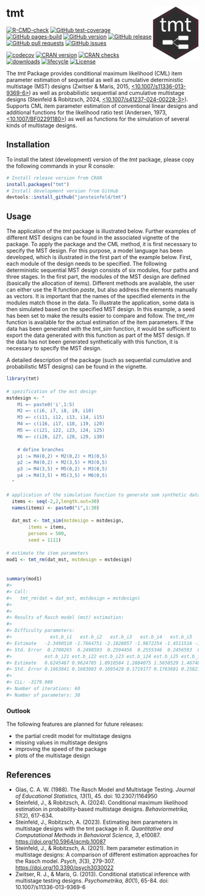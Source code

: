 # tmt <img src="man/figures/tmt.png" width="120" align="right" alt=""/>

<!-- README.md is generated from README.Rmd-->

[![R-CMD-check](https://github.com/jansteinfeld/tmt/actions/workflows/check-full.yaml/badge.svg)](https://github.com/jansteinfeld/tmt/actions/workflows/check-full.yaml)
[![GitHub
test-coverage](https://github.com/jansteinfeld/tmt/actions/workflows/test-coverage.yaml/badge.svg)](https://github.com/jansteinfeld/tmt/actions/workflows/test-coverage.yaml)
[![GitHub
pages-build](https://github.com/jansteinfeld/tmt/actions/workflows/pages/pages-build-deployment/badge.svg)](https://github.com/jansteinfeld/tmt/actions/workflows/pages/pages-build-deployment)
[![GitHub
version](https://img.shields.io/github/r-package/v/jansteinfeld/tmt?label=version&logo=github)](https://github.com/jansteinfeld/tmt/)
[![GitHub
release](https://img.shields.io/github/v/release/jansteinfeld/tmt?label=release&logo=github)](https://github.com/jansteinfeld/tmt/)
[![GitHub pull
requests](https://img.shields.io/github/issues-pr/jansteinfeld/tmt?label=pull%20requests&logo=github)](https://github.com/jansteinfeld/tmt/pulls)
[![GitHub
issues](https://img.shields.io/github/issues-raw/jansteinfeld/tmt?label=issues&logo=github)](https://github.com/jansteinfeld/tmt/issues)

[![codecov](https://codecov.io/gh/jansteinfeld/tmt/branch/master/graph/badge.svg?token=11lw4stBoI)](https://app.codecov.io/gh/jansteinfeld/tmt)
[![CRAN
version](https://img.shields.io/cran/v/tmt?label=CRAN%20version)](https://cran.r-project.org/package=tmt)
[![CRAN
checks](https://badges.cranchecks.info/summary/tmt.svg)](https://cran.r-project.org/web/checks/check_results_tmt.html)
[![downloads](http://cranlogs.r-pkg.org/badges/last-month/tmt?color=blue)](https://cran.r-project.org/package=tmt)
[![lifecycle](https://img.shields.io/badge/lifecycle-experimental-blue.svg)](https://github.com/jansteinfeld/tmt)
[![License](https://img.shields.io/cran/l/tmt)](https://opensource.org/license/GPL-3.0)

The *tmt* Package provides conditional maximum likelihood (CML) item
parameter estimation of sequential as well as cumulative deterministic
multistage (MST) designs (Zwitser & Maris, 2015,
[\<10.1007/s11336-013-9369-6\>](https://doi.org/10.1007/s11336-013-9369-6))
as well as probabilistic sequential and cumulative multistage designs
(Steinfeld & Robitzsch, 2024,
[\<10.1007/s41237-024-00228-3\>](https://doi.org/10.1007/s41237-024-00228-3)).
Supports CML item parameter estimation of conventional linear designs
and additional functions for the likelihood ratio test (Andersen, 1973,
[\<10.1007/BF02291180\>](https://doi.org/10.1007/BF02291180)) as well as
functions for the simulation of several kinds of multistage designs.

## Installation

To install the latest (development) version of the *tmt* package, please
copy the following commands in your R console:

``` r
# Install release version from CRAN
install.packages("tmt")
# Install development version from GitHub
devtools::install_github("jansteinfeld/tmt")
```

## Usage

The application of the *tmt* package is illustrated below. Further
examples of different MST designs can be found in the associated
vignette of the package. To apply the package and the CML method, it is
first necessary to specify the MST design. For this purpose, a model
language has been developed, which is illustrated in the first part of
the example below. First, each module of the design needs to be
specified. The following deterministic sequential MST design consists of
six modules, four paths and three stages. In the first part, the modules
of the MST design are defined (basically the allocation of items).
Different methods are available, the user can either use the R function
*paste*, but also address the elements manually as vectors. It is
important that the names of the specified elements in the modules match
those in the data. To illustrate the application, some data is then
simulated based on the specified MST design. In this example, a seed has
been set to make the results easier to compare and follow. The *tmt_rm*
function is available for the actual estimation of the item parameters.
If the data has been generated with the *tmt_sim* function, it would be
sufficient to export the data generated with this function as part of
the MST design. If the data has not been generated synthetically with
this function, it is necessary to specify the MST design.

A detailed description of the package (such as sequential cumulative and
probabilistic MST designs) can be found in the vignette.

``` r
library(tmt)

# spezification of the mst design
mstdesign <- "
    M1 =~ paste0('i',1:5)
    M2 =~ c(i6, i7, i8, i9, i10)
    M3 =~ c(i11, i12, i13, i14, i15)
    M4 =~ c(i16, i17, i18, i19, i20)
    M5 =~ c(i21, i22, i23, i24, i25)
    M6 =~ c(i26, i27, i28, i29, i30)

    # define branches
    p1 := M4(0,2) + M2(0,2) + M1(0,5)
    p2 := M4(0,2) + M2(3,5) + M3(0,5)
    p3 := M4(3,5) + M5(0,2) + M3(0,5)
    p4 := M4(3,5) + M5(3,5) + M6(0,5)
  "

# application of the simulation function to generate som synthetic data
  items <- seq(-2,2,length.out=30)
  names(items) <- paste0("i",1:30)
  
  dat_mst <- tmt_sim(mstdesign = mstdesign,
        items = items,
        persons = 500,
        seed = 1111)

# estimate the item parameters
mod1 <- tmt_rm(dat_mst, mstdesign = mstdesign)


summary(mod1)
#> 
#> Call:
#>   tmt_rm(dat = dat_mst, mstdesign = mstdesign)
#> 
#> 
#> Results of Rasch model (mst) estimation: 
#> 
#> Difficulty parameters: 
#>              est.b_i1   est.b_i2   est.b_i3   est.b_i4   est.b_i5   est.b_i6   est.b_i7   est.b_i8   est.b_i9  est.b_i10  est.b_i11  est.b_i12  est.b_i13   est.b_i14  est.b_i15  est.b_i16 est.b_i17 est.b_i18 est.b_i19 est.b_i20
#> Estimate   -2.3490510 -1.7664751 -2.1028057 -1.9872254 -1.4511516 -1.3097642 -1.2542426 -0.8697938 -0.7865043 -0.6227596 -0.6582138 -0.2153395 -0.2016450 -0.07909168 0.06922466 0.04382588 0.2171609 0.2750574 0.5483552 0.5681985
#> Std. Error  0.2700265  0.2498593  0.2594456  0.2555346  0.2456593  0.1556009  0.1546331  0.1491392  0.1482092  0.1466760  0.1346944  0.1297456  0.1296568  0.12903128 0.12868102 0.11184169 0.1120871 0.1122291 0.1132990 0.1134044
#>            est.b_i21 est.b_i22 est.b_i23 est.b_i24 est.b_i25 est.b_i26 est.b_i27 est.b_i28 est.b_i29 est.b_i30
#> Estimate   0.6245467 0.9624785 1.0910584 1.2884075 1.5650529 1.4674082 1.5247222 1.5824928 2.0063785  1.819695
#> Std. Error 0.1663841 0.1683083 0.1695429 0.1719177 0.1763681 0.2582108 0.2588762 0.2596804 0.2698234  0.264414
#> 
#> CLL: -3179.989 
#> Number of iterations: 60 
#> Number of parameters: 30
```

### Outlook

The following features are planned for future releases:

- the partial credit model for multistage designs
- missing values in multistage designs
- improving the speed of the package
- plots of the multistage design

## References

- Glas, C. A. W. (1988). The Rasch Model and Multistage Testing.
  *Journal of Educational Statistics, 13*(1), 45. doi: 10.2307/1164950
- Steinfeld, J., & Robitzsch, A. (2024). Conditional maximum likelihood
  estimation in probability-based multistage designs. *Behaviormetrika,
  51*(2), 617-634.
- Steinfeld, J., Robitzsch, A. (2023). Estimating item parameters in
  multistage designs with the tmt package in R. *Quantitative and
  Computational Methods in Behavioral Science, 3*, e10087.
  <https://doi.org/10.5964/qcmb.10087>
- Steinfeld, J., & Robitzsch, A. (2021). Item parameter estimation in
  multistage designs: A comparison of different estimation approaches
  for the Rasch model. *Psych, 3*(3), 279-307.
  <https://doi.org/10.3390/psych3030022>
- Zwitser, R. J., & Maris, G. (2013). Conditional statistical inference
  with multistage testing designs. *Psychometrika, 80*(1), 65-84. doi:
  10.1007/s11336-013-9369-6
